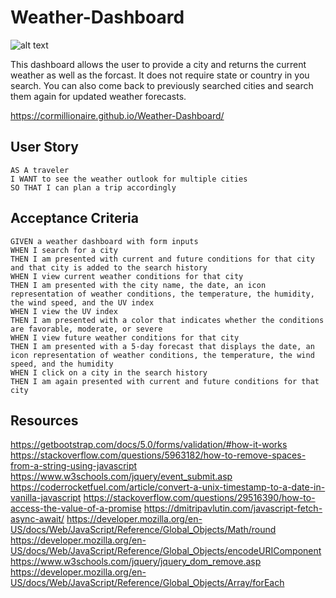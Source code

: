 # Weather-Dashboard
![alt text](./images/weather-dashboard-pic.png)

This dashboard allows the user to provide a city and returns the current weather as well as the forcast. It does not require state or country in you search. You can also come back to previously searched cities and search them again for updated weather forecasts. 

https://cormillionaire.github.io/Weather-Dashboard/

## User Story

```
AS A traveler
I WANT to see the weather outlook for multiple cities
SO THAT I can plan a trip accordingly
```

## Acceptance Criteria

```
GIVEN a weather dashboard with form inputs
WHEN I search for a city
THEN I am presented with current and future conditions for that city and that city is added to the search history
WHEN I view current weather conditions for that city
THEN I am presented with the city name, the date, an icon representation of weather conditions, the temperature, the humidity, the wind speed, and the UV index
WHEN I view the UV index
THEN I am presented with a color that indicates whether the conditions are favorable, moderate, or severe
WHEN I view future weather conditions for that city
THEN I am presented with a 5-day forecast that displays the date, an icon representation of weather conditions, the temperature, the wind speed, and the humidity
WHEN I click on a city in the search history
THEN I am again presented with current and future conditions for that city
```

## Resources
https://getbootstrap.com/docs/5.0/forms/validation/#how-it-works
https://stackoverflow.com/questions/5963182/how-to-remove-spaces-from-a-string-using-javascript
https://www.w3schools.com/jquery/event_submit.asp
https://coderrocketfuel.com/article/convert-a-unix-timestamp-to-a-date-in-vanilla-javascript
https://stackoverflow.com/questions/29516390/how-to-access-the-value-of-a-promise
https://dmitripavlutin.com/javascript-fetch-async-await/
https://developer.mozilla.org/en-US/docs/Web/JavaScript/Reference/Global_Objects/Math/round
https://developer.mozilla.org/en-US/docs/Web/JavaScript/Reference/Global_Objects/encodeURIComponent
https://www.w3schools.com/jquery/jquery_dom_remove.asp
https://developer.mozilla.org/en-US/docs/Web/JavaScript/Reference/Global_Objects/Array/forEach